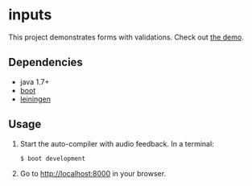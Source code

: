 # inputs

This project demonstrates forms with validations. Check out [the demo][4].

## Dependencies

- java 1.7+
- [boot][1]
- [leiningen][2]

## Usage

1. Start the auto-compiler with audio feedback. In a terminal:

    ```bash
    $ boot development
    ```

2. Go to [http://localhost:8000][3] in your browser.

[1]: https://github.com/tailrecursion/boot
[2]: https://github.com/technomancy/leiningen
[3]: http://localhost:8000
[4]: http://tailrecursion.github.io/hoplon-demos/validated-form/
